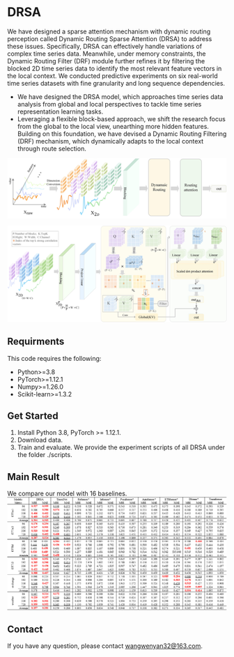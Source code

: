 # DRSA
We have designed a sparse attention mechanism with dynamic routing perception called Dynamic Routing Sparse Attention (DRSA) to address these issues. 
Specifically, DRSA can effectively handle variations of complex time series data. Meanwhile, under memory constraints, the Dynamic Routing Filter (DRF) module further refines it by 
filtering the blocked 2D time series data to identify the most relevant feature vectors in the local context. We conducted predictive experiments on six real-world time series datasets 
with fine granularity and long sequence dependencies. 

* We have designed the DRSA model, which approaches time series data analysis from global and local perspectives to tackle time series representation learning tasks.
* Leveraging a flexible block-based approach, we shift the research focus from the global to the local view, unearthing more hidden features. Building on this foundation,
  we have devised a Dynamic Routing Filtering (DRF) mechanism, which dynamically adapts to the local context through route selection.

![overall](pics/overall.jpeg)

![DRF](pics/DRF.jpeg)

## Requirments
This code requires the following:

- Python>=3.8
- PyTorch>=1.12.1
- Numpy>=1.26.0
- Scikit-learn>=1.3.2

## Get Started
1.  Install Python 3.8, PyTorch >= 1.12.1. 
2.  Download data.
3.  Train and evaluate. We provide the experiment scripts of all DRSA under the folder ./scripts.

## Main Result
We compare our model with 16 baselines.
![result](pics/results.jpeg)

## Contact
If you have any question, please contact wangwenyan32@163.com.


